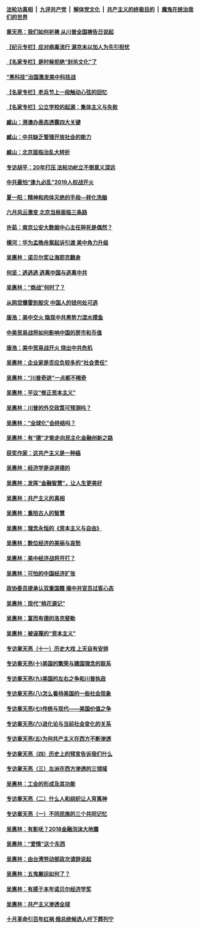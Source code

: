 ####  [法轮功真相](../../../../basic/blob/master/README.md?t=07100402) &nbsp;|&nbsp; [九评共产党](../../../../9ping.md/blob/master/README.md?t=07100402) &nbsp;|&nbsp; [解体党文化](../../../../jtdwh.md/blob/master/README.md?t=07100402)  &nbsp;|&nbsp; [共产主义的终极目的](../../../../gczydzjmd.md/blob/master/README.md?t=07100402) &nbsp;|&nbsp; [魔鬼在统治我们的世界](../../../../mgztzwmdsj.md/blob/master/README.md?t=07100402) 

#### [章天亮：我们如何祈祷 从川普全国祷告日说起](../pages/nsc423/n11944627.md?t=07100402) 

#### [【纪元专栏】应对病毒流行 渥京未以加人为先引担忧](../pages/nsc423/n11875714.md?t=07100402) 

#### [【名家专栏】是时候拒绝“封杀文化”了](../pages/nsc423/n11814093.md?t=07100402) 

#### [“黑科技”治国激发美中科技战](../pages/nsc423/n11638056.md?t=07100402) 

#### [【名家专栏】老兵节上一段触动心弦的回忆](../pages/nsc423/n11646016.md?t=07100402) 

#### [【名家专栏】公立学校的起源：集体主义与失败](../pages/nsc423/n11601833.md?t=07100402) 

#### [臧山：港澳办表态透露四大关键](../pages/nsc423/n11421628.md?t=07100402) 

#### [臧山：中共缺乏管理开放社会的能力](../pages/nsc423/n11407457.md?t=07100402) 

#### [臧山：北京面临治乱大转折](../pages/nsc423/n11406895.md?t=07100402) 

#### [专访胡平：20年打压 法轮功屹立不倒意义深远](../pages/nsc423/n11398800.md?t=07100402) 

#### [中共最怕“逢九必乱”2019人权战开火](../pages/nsc423/n11385248.md?t=07100402) 

#### [夏一阳：精神和肉体灭绝的手段—转化洗脑](../pages/nsc423/n11368250.md?t=07100402) 

#### [六月风云激变 北京当局面临三条路](../pages/nsc423/n11313668.md?t=07100402) 

#### [许茹：南京公安大数据中心主任猝死是偶然？](../pages/nsc423/n11064744.md?t=07100402) 

#### [横河：华为孟晚舟案起诉引渡 美中角力升级](../pages/nsc423/n11027230.md?t=07100402) 

#### [吴惠林：诺贝尔奖让海耶克翻身](../pages/nsc423/n10890049.md?t=07100402) 

#### [何坚：逃逃逃 逃离中国与逃离中共](../pages/nsc423/n10592891.md?t=07100402) 

#### [吴惠林：“商战”何时了？](../pages/nsc423/n10573558.md?t=07100402) 

#### [从网贷爆雷到股灾 中国人的钱何处可逃](../pages/nsc423/n10572800.md?t=07100402) 

#### [唐浩：美中交火 隐现中共黑势力混水摸鱼](../pages/nsc423/n10544040.md?t=07100402) 

#### [中美贸易战将如何影响中国的房市和币值](../pages/nsc423/n10543697.md?t=07100402) 

#### [唐浩：美中贸易战开火 烧出中共危机](../pages/nsc423/n10540126.md?t=07100402) 

#### [吴惠林：企业家是否应负较多的“社会责任”](../pages/nsc423/n10535022.md?t=07100402) 

#### [吴惠林：“川普奇迹”一点都不稀奇](../pages/nsc423/n10512808.md?t=07100402) 

#### [吴惠林：平议“修正资本主义”](../pages/nsc423/n10495724.md?t=07100402) 

#### [吴惠林：川普的外交政策可预测吗？](../pages/nsc423/n10462387.md?t=07100402) 

#### [吴惠林：“全球化”会终结吗？](../pages/nsc423/n10452838.md?t=07100402) 

#### [吴惠林：有“德”才能走向民主化金融创新之路](../pages/nsc423/n10432292.md?t=07100402) 

#### [获奖作家：这共产主义是一种癌](../pages/nsc423/n10431541.md?t=07100402) 

#### [吴惠林：经济学是讲道德的](../pages/nsc423/n10398014.md?t=07100402) 

#### [吴惠林：发挥“金融智慧”，让人生更美好](../pages/nsc423/n10375019.md?t=07100402) 

#### [吴惠林：共产主义的真相](../pages/nsc423/n10351394.md?t=07100402) 

#### [吴惠林：重拾古人的智慧](../pages/nsc423/n10337691.md?t=07100402) 

#### [吴惠林：理念永恒的《资本主义与自由》](../pages/nsc423/n10316274.md?t=07100402) 

#### [吴惠林：数位经济的美丽与哀愁](../pages/nsc423/n10292946.md?t=07100402) 

#### [吴惠林：美中经济战将开打？](../pages/nsc423/n10258825.md?t=07100402) 

#### [吴惠林：可怕的中国经济扩张](../pages/nsc423/n10219147.md?t=07100402) 

#### [政协委员提承认双重国籍 揭中共官员过客心态](../pages/nsc423/n10208809.md?t=07100402) 

#### [吴惠林：现代“桃花源记”](../pages/nsc423/n10185234.md?t=07100402) 

#### [吴惠林：富而有德的洛克斐勒](../pages/nsc423/n10142264.md?t=07100402) 

#### [吴惠林：被诬蔑的“资本主义”](../pages/nsc423/n10124816.md?t=07100402) 

#### [专访章天亮（十一）历史大戏 上天自有安排](../pages/nsc423/n10094905.md?t=07100402) 

#### [专访章天亮(十)美国的繁荣与建国理念的联系](../pages/nsc423/n10094899.md?t=07100402) 

#### [专访章天亮(九)美国的左右之争和川普执政](../pages/nsc423/n10094889.md?t=07100402) 

#### [专访章天亮(八)怎么看待美国的一些社会现象](../pages/nsc423/n10094857.md?t=07100402) 

#### [专访章天亮(七)传统与现代——美国价值之争](../pages/nsc423/n10093140.md?t=07100402) 

#### [专访章天亮(六)进化论与当前社会变化的关系](../pages/nsc423/n10092036.md?t=07100402) 

#### [专访章天亮(五)为何共产主义在西方不断渗透](../pages/nsc423/n10083620.md?t=07100402) 

#### [专访章天亮（四）历史上的预言告诉我们什么](../pages/nsc423/n10083606.md?t=07100402) 

#### [专访章天亮（三）左派在西方渗透的三领域](../pages/nsc423/n10081115.md?t=07100402) 

#### [吴惠林：工会的形成及其功能](../pages/nsc423/n10080633.md?t=07100402) 

#### [专访章天亮（二）什么人和组织让人背离神](../pages/nsc423/n10076637.md?t=07100402) 

#### [专访章天亮（一）不同民族的三个共同记忆](../pages/nsc423/n10074188.md?t=07100402) 

#### [吴惠林：有影呒？2018金融泡沫大地震](../pages/nsc423/n10040534.md?t=07100402) 

#### [吴惠林：“爱情”这个东西](../pages/nsc423/n10019423.md?t=07100402) 

#### [吴惠林：由台湾劳动部政次请辞说起](../pages/nsc423/n9979679.md?t=07100402) 

#### [吴惠林：五鬼搬运如何了？](../pages/nsc423/n9925338.md?t=07100402) 

#### [吴惠林：有感于本年诺贝尔经济学奖](../pages/nsc423/n9871883.md?t=07100402) 

#### [吴惠林：共产主义渗透全球](../pages/nsc423/n9812748.md?t=07100402) 

#### [十月革命引百年红祸 俄总统候选人吁下葬列宁](../pages/nsc423/n9810182.md?t=07100402) 

